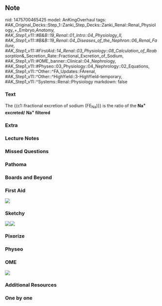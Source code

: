 ## Note
nid: 1475700465425
model: AnKingOverhaul
tags: #AK_Original_Decks::Step_1::Zanki_Step_Decks::Zanki_Renal::Renal_Physiology_+_Embryo,_Anatomy, #AK_Step1_v11::#B&B::19_Renal::01_Intro::04_Physiology_II, #AK_Step1_v11::#B&B::19_Renal::04_Diseases_of_the_Nephron::06_Renal_Failure, #AK_Step1_v11::#FirstAid::14_Renal::03_Physiology::08_Calculation_of_Reabsorption_&_Secretion_Rate::Fractional_Excretion_of_Sodium, #AK_Step1_v11::#OME_banner::Clinical::04_Nephrology, #AK_Step1_v11::#Physeo::03_Physiology::04_Nephrology::02_Equations, #AK_Step1_v11::^Other::^FA_Updates::FArenal, #AK_Step1_v11::^Other::^HighYield::3-HighYield-temporary, #AK_Step1_v11::^Systems::Renal::Physiology
markdown: false

### Text
The {{c1::fractional excretion of sodium (FE<sub>Na</sub>)}} is the
ratio of the <b>Na<sup>+</sup> excreted/</b> <b>Na<sup>+</sup>
filtered</b>

### Extra


### Lecture Notes


### Missed Questions


### Pathoma


### Boards and Beyond


### First Aid
<img src="tmpo3OCNE.png">

### Sketchy
<img src=
"Screen%20Shot%202019-11-06%20at%203.23.13%20PM.png"><img src=
"Screen%20Shot%202019-11-06%20at%203.23.31%20PM.png">

### Pixorize


### Physeo


### OME
<div class="ome-widget">
  <a href=
  "https://onlinemeded.org/spa/nephrology?ref=anki"><img src=
  "_OME_AnkiFlashcards_Topic_3.png"></a>
</div>

### Additional Resources


### One by one

